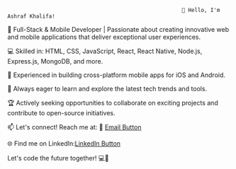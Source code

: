                                                            👋 Hello, I'm Ashraf Khalifa!


🚀 Full-Stack & Mobile Developer | Passionate about creating innovative web and mobile applications that deliver exceptional user experiences.

💻 Skilled in: HTML, CSS, JavaScript, React, React Native, Node.js, Express.js, MongoDB, and more.

📱 Experienced in building cross-platform mobile apps for iOS and Android.

🌱 Always eager to learn and explore the latest tech trends and tools.

🏆 Actively seeking opportunities to collaborate on exciting projects and contribute to open-source initiatives.

📫 Let's connect! Reach me at:
📧 <a href="mailto:ashrafrkhalifa@gmail.com" class="button">Email Button</a>

🌐 Find me on LinkedIn:<a href="https://www.linkedin.com/in/ashrafrkhalifa/" class="button">LinkedIn Button</a>



Let's code the future together! 💻🚀
